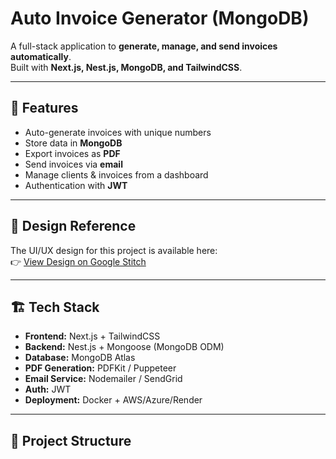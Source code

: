 # Auto Invoice Generator (MongoDB)

A full-stack application to **generate, manage, and send invoices automatically**.  
Built with **Next.js, Nest.js, MongoDB, and TailwindCSS**.

---

## 🚀 Features
- Auto-generate invoices with unique numbers
- Store data in **MongoDB**
- Export invoices as **PDF**
- Send invoices via **email**
- Manage clients & invoices from a dashboard
- Authentication with **JWT**

---

## 🎨 Design Reference
The UI/UX design for this project is available here:  
👉 [View Design on Google Stitch](https://stitch.withgoogle.com/projects/9392573583386249106)

---

## 🏗️ Tech Stack
- **Frontend:** Next.js + TailwindCSS
- **Backend:** Nest.js + Mongoose (MongoDB ODM)
- **Database:** MongoDB Atlas
- **PDF Generation:** PDFKit / Puppeteer
- **Email Service:** Nodemailer / SendGrid
- **Auth:** JWT
- **Deployment:** Docker + AWS/Azure/Render

---

## 📌 Project Structure

